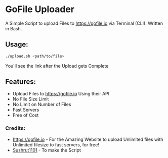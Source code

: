 # GoFile Uploader
A Simple Script to upload Files to https://gofile.io via Terminal (CLI). Written in Bash.

## Usage:
```bash
./upload.sh <path/to/file>
```
You'll see the link after the Upload gets Complete

## Features:
- Upload Files to https://gofile.io Using their API
- No File Size Limit
- No Limit on Number of Files
- Fast Servers
- Free of Cost

### Credits:
- https://gofile.io - For the Amazing Website to upload Unlimited files with Unlimited filesize to fast servers, for free!
- [Sushrut1101](https://github.com/Sushrut1101) - To make the Script
